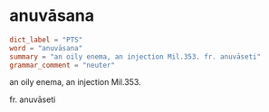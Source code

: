 # anuvāsana

``` toml
dict_label = "PTS"
word = "anuvāsana"
summary = "an oily enema, an injection Mil.353. fr. anuvāseti"
grammar_comment = "neuter"
```

an oily enema, an injection Mil.353.

fr. anuvāseti

